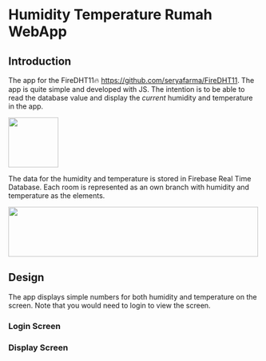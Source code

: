 # Humidity Temperature Rumah WebApp
## Introduction
The app for the FireDHT11🔥 https://github.com/seryafarma/FireDHT11. The app is quite simple and developed with JS. The intention is to be able to read the database value and display the *current* humidity and temperature in the app.

<img src="https://upload.wikimedia.org/wikipedia/commons/6/6a/JavaScript-logo.png" width="100" height="100" />

The data for the humidity and temperature is stored in Firebase Real Time Database. Each room is represented as an own branch with humidity and temperature as the elements.

<img src="https://www.gstatic.com/devrel-devsite/prod/vd277a93d7226f1fcf53372e6780919bb823bca6ca1c3adbaa8a14ef6554ad67d/firebase/images/lockup.svg" width="500" height="100" />


## Design
The app displays simple numbers for both humidity and temperature on the screen. Note that you would need to login to view the screen.

### Login Screen

### Display Screen
